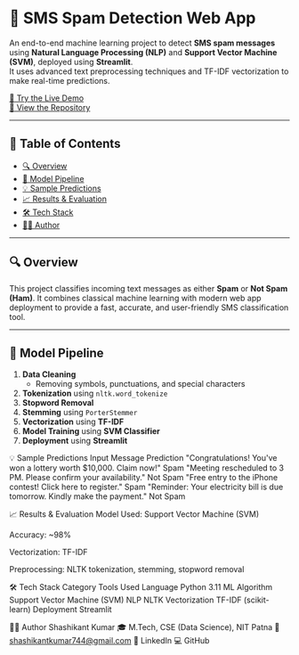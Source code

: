 # 🚨 SMS Spam Detection Web App

An end-to-end machine learning project to detect **SMS spam messages** using **Natural Language Processing (NLP)** and **Support Vector Machine (SVM)**, deployed using **Streamlit**.  
It uses advanced text preprocessing techniques and TF-IDF vectorization to make real-time predictions.

[🔴 Try the Live Demo](https://sms-spam-detection-skk.streamlit.app/)  
[📂 View the Repository](https://github.com/shashigh1/SMS_Spam_Detection)

---

## 📌 Table of Contents

- [🔍 Overview](#-overview)
- [🧠 Model Pipeline](#-model-pipeline)
- [💡 Sample Predictions](#-sample-predictions)
- [📈 Results & Evaluation](#-results--evaluation)
- [🛠️ Tech Stack](#️-tech-stack)
- [👨‍💻 Author](#-author)

---

## 🔍 Overview

This project classifies incoming text messages as either **Spam** or **Not Spam (Ham)**. It combines classical machine learning with modern web app deployment to provide a fast, accurate, and user-friendly SMS classification tool.

---

## 🧠 Model Pipeline

1. **Data Cleaning**
   - Removing symbols, punctuations, and special characters
2. **Tokenization** using `nltk.word_tokenize`
3. **Stopword Removal**
4. **Stemming** using `PorterStemmer`
5. **Vectorization** using **TF-IDF**
6. **Model Training** using **SVM Classifier**
7. **Deployment** using **Streamlit**

💡 Sample Predictions
Input Message	Prediction
"Congratulations! You've won a lottery worth $10,000. Claim now!"	Spam
"Meeting rescheduled to 3 PM. Please confirm your availability."	Not Spam
"Free entry to the iPhone contest! Click here to register."	Spam
"Reminder: Your electricity bill is due tomorrow. Kindly make the payment."	Not Spam

📈 Results & Evaluation
Model Used: Support Vector Machine (SVM)

Accuracy: ~98%

Vectorization: TF-IDF

Preprocessing: NLTK tokenization, stemming, stopword removal

🛠️ Tech Stack
Category	Tools Used
Language	Python 3.11
ML Algorithm	Support Vector Machine (SVM)
NLP	NLTK
Vectorization	TF-IDF (scikit-learn)
Deployment	Streamlit

👨‍💻 Author
Shashikant Kumar
🎓 M.Tech, CSE (Data Science), NIT Patna
📧 shashikantkumar744@gmail.com
🔗 LinkedIn
💻 GitHub
